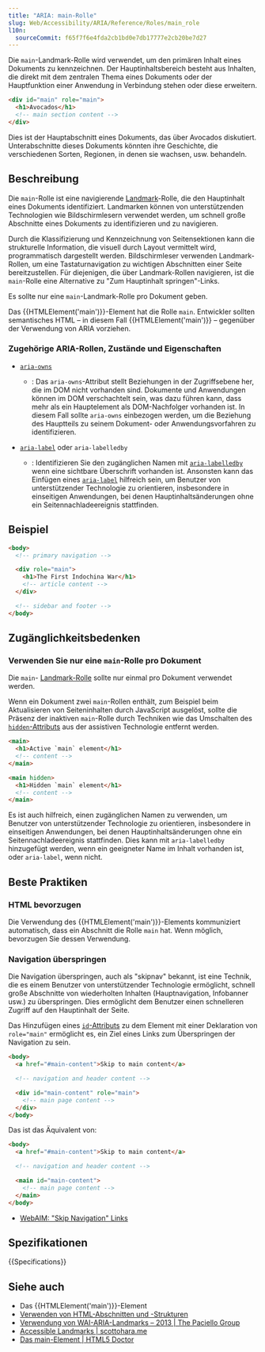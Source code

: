```yaml
---
title: "ARIA: main-Rolle"
slug: Web/Accessibility/ARIA/Reference/Roles/main_role
l10n:
  sourceCommit: f65f7f6e4fda2cb1bd0e7db17777e2cb20be7d27
---
```


Die `main`-Landmark-Rolle wird verwendet, um den primären Inhalt eines Dokuments zu kennzeichnen. Der Hauptinhaltsbereich besteht aus Inhalten, die direkt mit dem zentralen Thema eines Dokuments oder der Hauptfunktion einer Anwendung in Verbindung stehen oder diese erweitern.

```html
<div id="main" role="main">
  <h1>Avocados</h1>
  <!-- main section content -->
</div>
```

Dies ist der Hauptabschnitt eines Dokuments, das über Avocados diskutiert. Unterabschnitte dieses Dokuments könnten ihre Geschichte, die verschiedenen Sorten, Regionen, in denen sie wachsen, usw. behandeln.

## Beschreibung

Die `main`-Rolle ist eine navigierende [Landmark](/de/docs/Web/Accessibility/ARIA/Reference/Roles#3._landmark_roles)-Rolle, die den Hauptinhalt eines Dokuments identifiziert. Landmarken können von unterstützenden Technologien wie Bildschirmlesern verwendet werden, um schnell große Abschnitte eines Dokuments zu identifizieren und zu navigieren.

Durch die Klassifizierung und Kennzeichnung von Seitensektionen kann die strukturelle Information, die visuell durch Layout vermittelt wird, programmatisch dargestellt werden. Bildschirmleser verwenden Landmark-Rollen, um eine Tastaturnavigation zu wichtigen Abschnitten einer Seite bereitzustellen. Für diejenigen, die über Landmark-Rollen navigieren, ist die `main`-Rolle eine Alternative zu "Zum Hauptinhalt springen"-Links.

Es sollte nur eine `main`-Landmark-Rolle pro Dokument geben.

Das {{HTMLElement('main')}}-Element hat die Rolle `main`. Entwickler sollten semantisches HTML – in diesem Fall {{HTMLElement('main')}} – gegenüber der Verwendung von ARIA vorziehen.

### Zugehörige ARIA-Rollen, Zustände und Eigenschaften

- [`aria-owns`](/de/docs/Web/Accessibility/ARIA/Reference/Attributes/aria-owns)

  - : Das `aria-owns`-Attribut stellt Beziehungen in der Zugriffsebene her, die im DOM nicht vorhanden sind. Dokumente und Anwendungen können im DOM verschachtelt sein, was dazu führen kann, dass mehr als ein Hauptelement als DOM-Nachfolger vorhanden ist. In diesem Fall sollte `aria-owns` einbezogen werden, um die Beziehung des Hauptteils zu seinem Dokument- oder Anwendungsvorfahren zu identifizieren.

- [`aria-label`](/de/docs/Web/Accessibility/ARIA/Reference/Attributes/aria-label) oder `aria-labelledby`

  - : Identifizieren Sie den zugänglichen Namen mit [`aria-labelledby`](/de/docs/Web/Accessibility/ARIA/Reference/Attributes/aria-labelledby) wenn eine sichtbare Überschrift vorhanden ist. Ansonsten kann das Einfügen eines [`aria-label`](/de/docs/Web/Accessibility/ARIA/Reference/Attributes/aria-label) hilfreich sein, um Benutzer von unterstützender Technologie zu orientieren, insbesondere in einseitigen Anwendungen, bei denen Hauptinhaltsänderungen ohne ein Seitennachladeereignis stattfinden.

## Beispiel

```html
<body>
  <!-- primary navigation -->

  <div role="main">
    <h1>The First Indochina War</h1>
    <!-- article content -->
  </div>

  <!-- sidebar and footer -->
</body>
```

## Zugänglichkeitsbedenken

### Verwenden Sie nur eine `main`-Rolle pro Dokument

Die `main`- [Landmark-Rolle](/de/docs/Web/Accessibility/ARIA/Reference/Roles#3._landmark_roles) sollte nur einmal pro Dokument verwendet werden.

Wenn ein Dokument zwei `main`-Rollen enthält, zum Beispiel beim Aktualisieren von Seiteninhalten durch JavaScript ausgelöst, sollte die Präsenz der inaktiven `main`-Rolle durch Techniken wie das Umschalten des [`hidden`-Attributs](/de/docs/Web/HTML/Global_attributes/hidden) aus der assistiven Technologie entfernt werden.

```html
<main>
  <h1>Active `main` element</h1>
  <!-- content -->
</main>

<main hidden>
  <h1>Hidden `main` element</h1>
  <!-- content -->
</main>
```

Es ist auch hilfreich, einen zugänglichen Namen zu verwenden, um Benutzer von unterstützender Technologie zu orientieren, insbesondere in einseitigen Anwendungen, bei denen Hauptinhaltsänderungen ohne ein Seitennachladeereignis stattfinden. Dies kann mit `aria-labelledby` hinzugefügt werden, wenn ein geeigneter Name im Inhalt vorhanden ist, oder `aria-label`, wenn nicht.

## Beste Praktiken

### HTML bevorzugen

Die Verwendung des {{HTMLElement('main')}}-Elements kommuniziert automatisch, dass ein Abschnitt die Rolle `main` hat. Wenn möglich, bevorzugen Sie dessen Verwendung.

### Navigation überspringen

Die Navigation überspringen, auch als "skipnav" bekannt, ist eine Technik, die es einem Benutzer von unterstützender Technologie ermöglicht, schnell große Abschnitte von wiederholten Inhalten (Hauptnavigation, Infobanner usw.) zu überspringen. Dies ermöglicht dem Benutzer einen schnelleren Zugriff auf den Hauptinhalt der Seite.

Das Hinzufügen eines [`id`-Attributs](/de/docs/Web/HTML/Global_attributes/id) zu dem Element mit einer Deklaration von `role="main"` ermöglicht es, ein Ziel eines Links zum Überspringen der Navigation zu sein.

```html
<body>
  <a href="#main-content">Skip to main content</a>

  <!-- navigation and header content -->

  <div id="main-content" role="main">
    <!-- main page content -->
  </div>
</body>
```

Das ist das Äquivalent von:

```html
<body>
  <a href="#main-content">Skip to main content</a>

  <!-- navigation and header content -->

  <main id="main-content">
    <!-- main page content -->
  </main>
</body>
```

- [WebAIM: "Skip Navigation" Links](https://webaim.org/techniques/skipnav/)

## Spezifikationen

{{Specifications}}

## Siehe auch

- Das {{HTMLElement('main')}}-Element
- [Verwenden von HTML-Abschnitten und -Strukturen](/de/docs/Web/HTML/Element/Heading_Elements)
- [Verwendung von WAI-ARIA-Landmarks – 2013 | The Paciello Group](https://www.tpgi.com/using-wai-aria-landmarks-2013/)
- [Accessible Landmarks | scottohara.me](https://www.scottohara.me/blog/2018/03/03/landmarks.html)
- [Das main-Element | HTML5 Doctor](https://html5doctor.com/the-main-element/)
